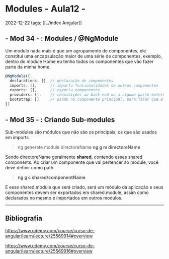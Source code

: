 # Modules - Aula12 -
2022-12-22
tags: [[../index Angular]]

## - Mod 34 - : Modules / @NgModule

Um modulo nada mais é que um agrupamento de componentes, ele constituí uma encapsulação maior de uma série de componentes, exemplo, dentro do module Home eu tenho todos os componentes que vão fazer parte da minha home.

~~~ts
@NgModule({
  declarations: [], // declaração de componentes
  imports: [],      // importa funcionalidades de outros componentes 
  exports: [],      // exporta componentes
  providers: [],    // requisições ao back-end ou a alguma parte externa 
  bootstrap: []     // usado no componente principal, para falar que é o index dos outros modules
})
~~~

## - Mod 35 - : Criando Sub-modules

Sub-modules são módulos que não são os principais, os que são usados em imports

> ng generate module directoreName
> **ng g m directoreName**

Sendo directoreName geralmente **shared**, contendo esses shared components. Ao criar um componente que vai pertencer ao module, você deve definir como path

> **ng g c shared/componentName**

E esse shared.module que será criado, será um módulo da aplicação e seus componentes devem ser exportados em shared.module, assim como declarados no mesmo e importados em outros modulos.

-----------------------------------------------
## Bibliografia

https://www.udemy.com/course/curso-de-angular/learn/lecture/25569914#overview

https://www.udemy.com/course/curso-de-angular/learn/lecture/25569916#overview